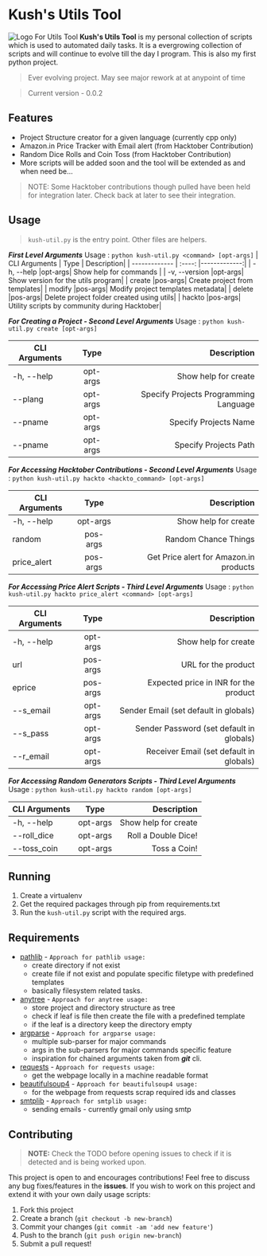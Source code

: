 
# Kush's Utils Tool
![Logo For Utils Tool](https://i.ibb.co/wS77tRZ/utils-logo.png)
**Kush's Utils Tool** is my personal collection of scripts which is used to automated daily tasks. It is a evergrowing collection of scripts and will continue to evolve till the day I program. This is also my first python project.
> Ever evolving project. May see major rework at at anypoint of time

> Current version - 0.0.2

## Features
* Project Structure creator for a given language (currently cpp only)
* Amazon.in Price Tracker with Email alert (from Hacktober Contribution)
* Random Dice Rolls and Coin Toss (from Hacktober Contribution)
* More scripts will be added soon and the tool will be extended as and when need be...

> NOTE: Some Hacktober contributions though pulled have been held for integration later. Check back at later to see their integration.

## Usage
> ```kush-util.py``` is the entry point. Other files are helpers.

***First Level Arguments***
Usage : ```python kush-util.py <command> [opt-args]```
| CLI Arguments |  Type  | Description|
| ------------- | :----: |-------------:|
| -h, --help    |opt-args| Show help for commands | 
| -v, --version |opt-args| Show version for the utils program| 
| create 		|pos-args| Create project from templates|
| modify 		|pos-args| Modify project templates metadata|
| delete		|pos-args| Delete project folder created using utils|
| hackto		|pos-args| Utility scripts by community during Hacktober|

***For Creating a Project - Second Level Arguments***
Usage : ```python kush-util.py create [opt-args]```

| CLI Arguments |  Type  | Description|
| ------------- | :----: |-------------:|
| -h, --help    |opt-args| Show help for create | 
| --plang		|opt-args| Specify Projects Programming Language| 
| --pname		|opt-args| Specify Projects Name|
| --pname		|opt-args| Specify Projects Path|

***For Accessing Hacktober Contributions - Second Level Arguments***
Usage : ```python kush-util.py hackto <hackto_command> [opt-args]```

| CLI Arguments |  Type  | Description|
| ------------- | :----: |-------------:|
| -h, --help    |opt-args| Show help for create | 
| random		|pos-args| Random Chance Things| 
| price_alert	|pos-args| Get Price alert for Amazon.in products|

***For Accessing Price Alert Scripts - Third Level Arguments***
Usage : ```python kush-util.py hackto price_alert <command> [opt-args]```

| CLI Arguments |  Type  | Description|
| ------------- | :----: |-------------:|
| -h, --help    |opt-args| Show help for create | 
| url			|pos-args| URL for the product | 
| eprice		|pos-args| Expected price in INR for the product|
| --s_email		|opt-args| Sender Email (set default in globals)|
| --s_pass		|opt-args| Sender Password (set default in globals)|
| --r_email		|opt-args| Receiver Email (set default in globals)|

***For Accessing Random Generators Scripts - Third Level Arguments***
Usage : ```python kush-util.py hackto random [opt-args]```

| CLI Arguments |  Type  | Description|
| ------------- | :----: |-------------:|
| -h, --help    |opt-args| Show help for create | 
| --roll_dice	|opt-args| Roll a Double Dice!|
| --toss_coin	|opt-args| Toss a Coin!|

## Running
1. Create a virtualenv
2. Get the required packages through pip from requirements.txt
3. Run the ```kush-util.py``` script with the required args.

## Requirements

* [pathlib](https://docs.python.org/3/library/pathlib.html) - ```Approach for pathlib usage:```
	* create directory if not exist
	* create file if not exist and populate specific filetype with predefined templates
	* basically filesystem related tasks.
* [anytree](https://pypi.org/project/anytree/) - ```Approach for anytree usage:```
	* store project and directory structure as tree
	* check if leaf is file then create the file with a predefined template
	* if the leaf is a directory keep the directory empty
* [argparse](https://docs.python.org/3/library/argparse.html) - ```Approach for argparse usage:```
	* multiple sub-parser for major commands
	* args in the sub-parsers for major commands specific feature
	* inspiration for chained arguments taken from ***git*** cli.
* [requests](https://pypi.org/project/requests/) - ```Approach for requests usage:```
	* get the webpage locally in a machine readable format
* [beautifulsoup4](https://pypi.org/project/beautifulsoup4/) - ```Approach for beautifulsoup4 usage: ```
	* for the webpage from requests scrap required ids and classes
* [smtplib](https://docs.python.org/3/library/smtplib.html) - ```Approach for smtplib usage:```
	* sending emails - currently gmail only using smtp

## Contributing
> **NOTE:** Check the TODO before opening issues to check if it is detected and is being worked upon.

This project is open to and encourages contributions! Feel free to discuss any bug fixes/features in the **issues**. If you wish to work on this project and extend it with your own daily usage scripts:

1.  Fork this project
2.  Create a branch (`git checkout -b new-branch`)
3.  Commit your changes (`git commit -am 'add new feature'`)
4.  Push to the branch (`git push origin new-branch`)
5.  Submit a pull request!
